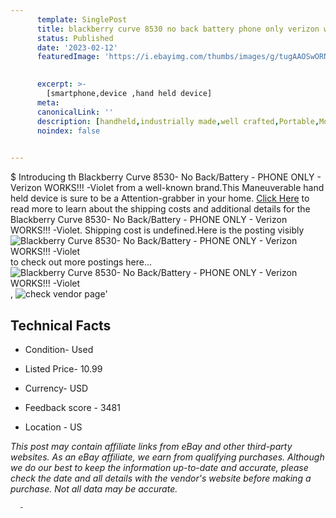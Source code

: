 ```yaml
---
      template: SinglePost
      title: blackberry curve 8530 no back battery phone only verizon works violet
      status: Published
      date: '2023-02-12'
      featuredImage: 'https://i.ebayimg.com/thumbs/images/g/tugAAOSwORNj12AO/s-l225.jpg'
       

      excerpt: >-
        [smartphone,device ,hand held device]
      meta:
      canonicalLink: ''
      description: [handheld,industrially made,well crafted,Portable,Mobile,Compact,Convenient,Lightweight,Maneuverable,Man-portable,Miniature,Carriable,Hand-held,Light,Holdable,Transportable,Mobile device,Pocket-sized,On-the-go,Wireless,Cordless,Compact size,Convenient size, smartphone,device ,hand held device]
      noindex: false
      

---
```

$
      Introducing th Blackberry  Curve 8530- No Back/Battery - PHONE ONLY - Verizon WORKS!!! -Violet from a well-known brand.This Maneuverable hand held device is sure to be a Attention-grabber in your home. [Click Here](https://www.ebay.com/itm/295499786484?hash=item44cd28e8f4%3Ag%3AtugAAOSwORNj12AO&mkevt=1&mkcid=1&mkrid=711-53200-19255-0&campid=%253CePNCampaignId%253E&customid=%253CreferenceId%253E&toolid=10049) to read more to learn about the shipping costs and additional details for the Blackberry  Curve 8530- No Back/Battery - PHONE ONLY - Verizon WORKS!!! -Violet. Shipping cost is undefined.Here is the posting visibly ![Blackberry  Curve 8530- No Back/Battery - PHONE ONLY - Verizon WORKS!!! -Violet](https://i.ebayimg.com/thumbs/images/g/tugAAOSwORNj12AO/s-l225.jpg) to check out more postings here... ![Blackberry  Curve 8530- No Back/Battery - PHONE ONLY - Verizon WORKS!!! -Violet](https://i.ebayimg.com/images/g/tugAAOSwORNj12AO/s-l500.jpg), ![check vendor page](https://origin-galleryplus.ebayimg.com/ws/web/295499786484_2_0_1/225x225.jpg,https://origin-galleryplus.ebayimg.com/ws/web/295499786484_3_0_1/225x225.jpg,https://origin-galleryplus.ebayimg.com/ws/web/295499786484_4_0_1/225x225.jpg)'

      

 ## Technical Facts 



     
      

 - Condition- Used 


      

 - Listed Price- 10.99 


      

 - Currency- USD 


      

 - Feedback score - 3481 


      

 - Location - US 


      
      

 *_This post may contain affiliate links from eBay and other third-party websites. As an eBay affiliate, we earn from qualifying purchases. Although we do our best to keep the information up-to-date and accurate, please check the date and all details with the vendor's website before making a purchase. Not all data may be accurate._*




      -
